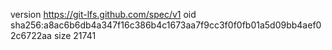 version https://git-lfs.github.com/spec/v1
oid sha256:a8ac6b6db4a347f16c386b4c1673aa7f9cc3f0f0fb01a5d09bb4aef02c6722aa
size 21741
